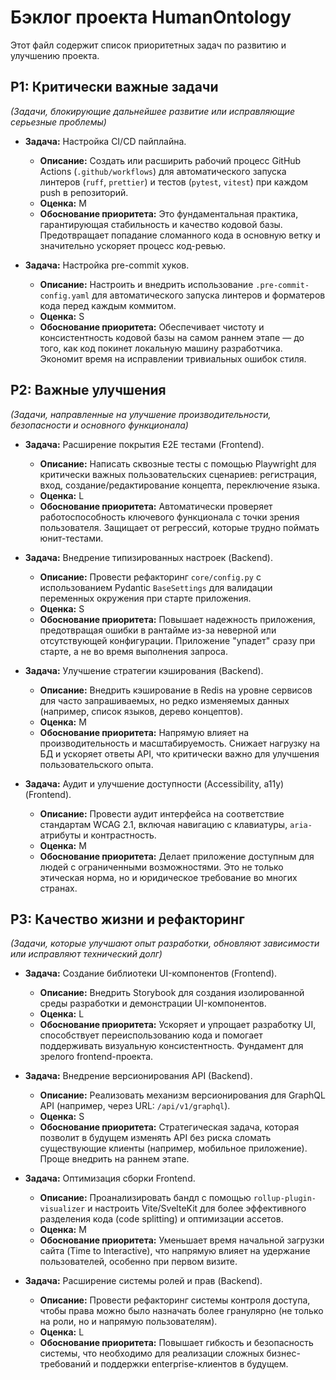 # Бэклог проекта HumanOntology

Этот файл содержит список приоритетных задач по развитию и улучшению проекта.

## P1: Критически важные задачи

*(Задачи, блокирующие дальнейшее развитие или исправляющие серьезные проблемы)*

- **Задача:** Настройка CI/CD пайплайна.
  - **Описание:** Создать или расширить рабочий процесс GitHub Actions (`.github/workflows`) для автоматического запуска линтеров (`ruff`, `prettier`) и тестов (`pytest`, `vitest`) при каждом push в репозиторий.
  - **Оценка:** M
  - **Обоснование приоритета:** Это фундаментальная практика, гарантирующая стабильность и качество кодовой базы. Предотвращает попадание сломанного кода в основную ветку и значительно ускоряет процесс код-ревью.

- **Задача:** Настройка pre-commit хуков.
  - **Описание:** Настроить и внедрить использование `.pre-commit-config.yaml` для автоматического запуска линтеров и форматеров кода перед каждым коммитом.
  - **Оценка:** S
  - **Обоснование приоритета:** Обеспечивает чистоту и консистентность кодовой базы на самом раннем этапе — до того, как код покинет локальную машину разработчика. Экономит время на исправлении тривиальных ошибок стиля.

## P2: Важные улучшения

*(Задачи, направленные на улучшение производительности, безопасности и основного функционала)*

- **Задача:** Расширение покрытия E2E тестами (Frontend).
  - **Описание:** Написать сквозные тесты с помощью Playwright для критически важных пользовательских сценариев: регистрация, вход, создание/редактирование концепта, переключение языка.
  - **Оценка:** L
  - **Обоснование приоритета:** Автоматически проверяет работоспособность ключевого функционала с точки зрения пользователя. Защищает от регрессий, которые трудно поймать юнит-тестами.

- **Задача:** Внедрение типизированных настроек (Backend).
  - **Описание:** Провести рефакторинг `core/config.py` с использованием Pydantic `BaseSettings` для валидации переменных окружения при старте приложения.
  - **Оценка:** S
  - **Обоснование приоритета:** Повышает надежность приложения, предотвращая ошибки в рантайме из-за неверной или отсутствующей конфигурации. Приложение "упадет" сразу при старте, а не во время выполнения запроса.

- **Задача:** Улучшение стратегии кэширования (Backend).
  - **Описание:** Внедрить кэширование в Redis на уровне сервисов для часто запрашиваемых, но редко изменяемых данных (например, список языков, дерево концептов).
  - **Оценка:** M
  - **Обоснование приоритета:** Напрямую влияет на производительность и масштабируемость. Снижает нагрузку на БД и ускоряет ответы API, что критически важно для улучшения пользовательского опыта.

- **Задача:** Аудит и улучшение доступности (Accessibility, a11y) (Frontend).
  - **Описание:** Провести аудит интерфейса на соответствие стандартам WCAG 2.1, включая навигацию с клавиатуры, `aria-` атрибуты и контрастность.
  - **Оценка:** M
  - **Обоснование приоритета:** Делает приложение доступным для людей с ограниченными возможностями. Это не только этическая норма, но и юридическое требование во многих странах.

## P3: Качество жизни и рефакторинг

*(Задачи, которые улучшают опыт разработки, обновляют зависимости или исправляют технический долг)*

- **Задача:** Создание библиотеки UI-компонентов (Frontend).
  - **Описание:** Внедрить Storybook для создания изолированной среды разработки и демонстрации UI-компонентов.
  - **Оценка:** L
  - **Обоснование приоритета:** Ускоряет и упрощает разработку UI, способствует переиспользованию кода и помогает поддерживать визуальную консистентность. Фундамент для зрелого frontend-проекта.

- **Задача:** Внедрение версионирования API (Backend).
  - **Описание:** Реализовать механизм версионирования для GraphQL API (например, через URL: `/api/v1/graphql`).
  - **Оценка:** S
  - **Обоснование приоритета:** Стратегическая задача, которая позволит в будущем изменять API без риска сломать существующие клиенты (например, мобильное приложение). Проще внедрить на раннем этапе.

- **Задача:** Оптимизация сборки Frontend.
  - **Описание:** Проанализировать бандл с помощью `rollup-plugin-visualizer` и настроить Vite/SvelteKit для более эффективного разделения кода (code splitting) и оптимизации ассетов.
  - **Оценка:** M
  - **Обоснование приоритета:** Уменьшает время начальной загрузки сайта (Time to Interactive), что напрямую влияет на удержание пользователей, особенно при первом визите.

- **Задача:** Расширение системы ролей и прав (Backend).
  - **Описание:** Провести рефакторинг системы контроля доступа, чтобы права можно было назначать более гранулярно (не только на роли, но и напрямую пользователям).
  - **Оценка:** L
  - **Обоснование приоритета:** Повышает гибкость и безопасность системы, что необходимо для реализации сложных бизнес-требований и поддержки enterprise-клиентов в будущем.